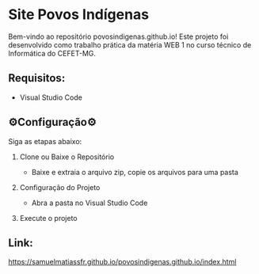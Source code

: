 # Site Povos Indígenas

Bem-vindo ao repositório povosindigenas.github.io! Este projeto foi desenvolvido como trabalho prática da matéria WEB 1 no curso técnico de Informática do CEFET-MG.

## Requisitos:
- Visual Studio Code

## ⚙️Configuração⚙️

Siga as etapas abaixo:

1. Clone ou Baixe o Repositório
    - Baixe e extraia o arquivo zip, copie os arquivos para uma pasta
      
2. Configuração do Projeto
    - Abra a pasta no Visual Studio Code

3. Execute o projeto

## Link: 
https://samuelmatiassfr.github.io/povosindigenas.github.io/index.html
